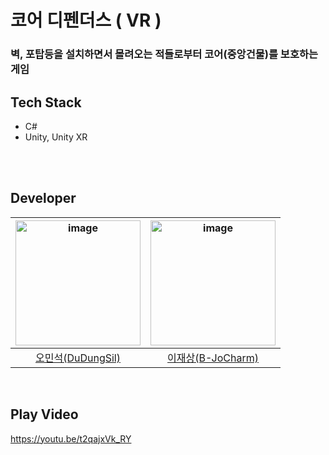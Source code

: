 # 코어 디펜더스 ( VR )

### 벽, 포탑등을 설치하면서 몰려오는 적들로부터 코어(중앙건물)를 보호하는 게임

## Tech Stack
- C#
- Unity, Unity XR

<br><br>

## Developer

|<img width="200" alt="image" src="" />|<img width="200" alt="image" src="" />|
|:--:|:--:|
|[오민석(DuDungSil)](https://github.com/DuDungSil)|[이재상(B-JoCharm)](https://github.com/B-JoCharm)|

<br>

 ## Play Video
https://youtu.be/t2qajxVk_RY
